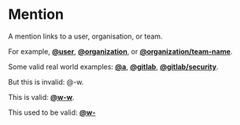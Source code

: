 # Mention

A mention links to a user, organisation, or team.

For example, [**@user**](https://gitlab.com/user), [**@organization**](https://gitlab.com/organization), or [**@organization/team-name**](https://gitlab.com/organization/team-name).

Some valid real world examples: [**@a**](https://gitlab.com/a), [**@gitlab**](https://gitlab.com/gitlab), [**@gitlab/security**](https://gitlab.com/gitlab/security).

But this is invalid: @-w.

This is valid: [**@w-w**](https://gitlab.com/w-w).

This used to be valid: [**@w-**](https://gitlab.com/w-)
